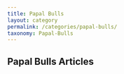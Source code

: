 ```yaml
---
title: Papal Bulls
layout: category
permalink: /categories/papal-bulls/
taxonomy: Papal-Bulls
---
```


## Papal Bulls Articles
